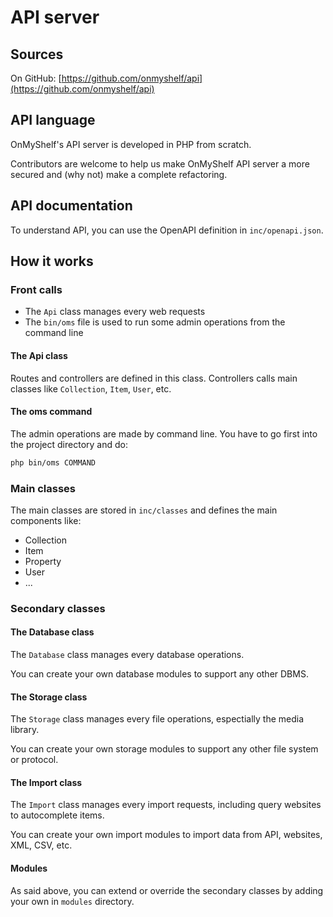 # API server

## Sources
On GitHub: [https://github.com/onmyshelf/api](https://github.com/onmyshelf/api)

## API language
OnMyShelf's API server is developed in PHP from scratch.

Contributors are welcome to help us make OnMyShelf API server a more secured
and (why not) make a complete refactoring.

## API documentation
To understand API, you can use the OpenAPI definition in `inc/openapi.json`.

## How it works
### Front calls
- The `Api` class manages every web requests
- The `bin/oms` file is used to run some admin operations from the command line

#### The Api class
Routes and controllers are defined in this class. Controllers calls main classes like `Collection`, `Item`, `User`, etc.

#### The oms command
The admin operations are made by command line. You have to go first into the project directory and do:
```bash
php bin/oms COMMAND
```

### Main classes
The main classes are stored in `inc/classes` and defines the main components like:

- Collection
- Item
- Property
- User
- ...

### Secondary classes
#### The Database class
The `Database` class manages every database operations.

You can create your own database modules to support any other DBMS.

#### The Storage class
The `Storage` class manages every file operations, espectially the media library.

You can create your own storage modules to support any other file system or protocol.

#### The Import class
The `Import` class manages every import requests, including query websites to autocomplete items.

You can create your own import modules to import data from API, websites, XML, CSV, etc.

#### Modules
As said above, you can extend or override the secondary classes by adding your own in `modules` directory.